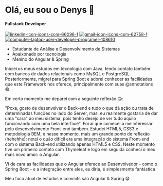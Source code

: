 # Olá, eu sou o Denys 👋
<h4>Fullstack Developer</h4>


<a href="https://www.linkedin.com/in/denyslerroan/"><img src="https://i.ibb.co/wwbJ7nt/linkedin-icon-icons-com-66096-1.png" alt="linkedin-icon-icons-com-66096-1" border="0"></a>
<a href="mailto=d.lerroan@gmail.com"><img src="https://i.ibb.co/7SMXdHv/gmail-icon-icons-com-62758-1.png" alt="gmail-icon-icons-com-62758-1" border="0"></a>
<a href="https://dlerroan.netlify.app/"><img src="https://i.ibb.co/ZJyQBj6/computer-laptop-user-developer-programer-108610.png" alt="computer-laptop-user-developer-programer-108610" border="0"></a>
<!--
**DenysFerreira/DenysFerreira** is a ✨ _special_ ✨ repository because its `README.md` (this file) appears on your GitHub profile.

Here are some ideas to get you started:

- 🔭 I’m currently working on ...
- 🌱 I’m currently learning ...
- 👯 I’m looking to collaborate on ...
- 🤔 I’m looking for help with ...
- 💬 Ask me about ...
- 📫 How to reach me: ...
- 😄 Pronouns: ...
- ⚡ Fun fact: ...
-->

- Estudante de Análise e Desenvolvimento de Sistemas
- Apaixonado por tecnologia
- Menino do Angular & Spring

Iniciei os meus estudos em tecnologia com Java, tendo contato também com bancos de dados relacionais como MySQL e PostgreSQL. Posteriormente, migrei para Spring Boot e adorei conhecer as facilidades que este Framework nos oferece, principalmente com suas @annotations 😄

Em certo momento me deparei com a seguinte reflexão 🙃: 

"Poxa, gosto de desenvolver o Back-end e tudo o que dá ação ou trata de determinadas funções no lado do Server, mas, eu realmente gostaria de dar uma "cara" ao meu sistema, pois tenho desejo de ver tudo aquilo funcionando com uma bela interface".
Foi ai que comecei a me interessar pelo desenvolvimento Front-end também. Estudei HTML5, CSS3 e metodologia BEM, e nesse momento, mais um grande ponto de reflexão (hehehhe): notei o quão difícil era uma integração do sistema Front-end com o sistema Back-end utilizando apenas HTML5 e CSS. Neste momento tive um primeiro contato com Thymeleaf e logo em seguida conheci o meu mais novo amor: o Angular.

Vi de cara as facilidades que o Angular oferece ao Desenvolvedor - como o Spring Boot - e a integração entre eles, eu diria, é simplesmente fantástica

Meu foco atual de estudos e commits são Angular & Spring 😁
